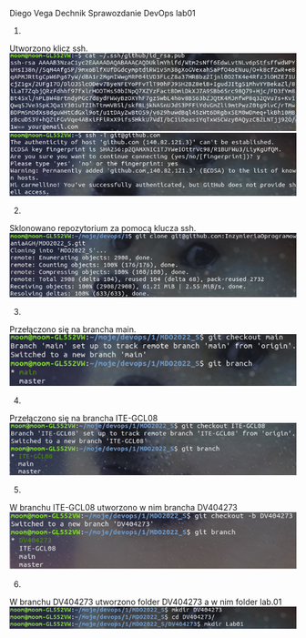 Diego Vega Dechnik 
Sprawozdanie DevOps lab01

1.
Utworzono klicz ssh.
![plot](./screeny/1.png)
![plot](./screeny/2.png)

2.
Sklonowano repozytorium za pomocą klucza ssh.
![plot](./screeny/3.png)

3.
Przełączono się na brancha main.
![plot](./screeny/4.png)

4.
Przełączono się na brancha ITE-GCL08
![plot](./screeny/5.png)

5.
W branchu ITE-GCL08 utworzono w nim brancha DV404273
![plot](./screeny/6.png)

6.
W branchu DV404273 utworzono folder DV404273 a w nim folder lab.01
![plot](./screeny/7.png)


